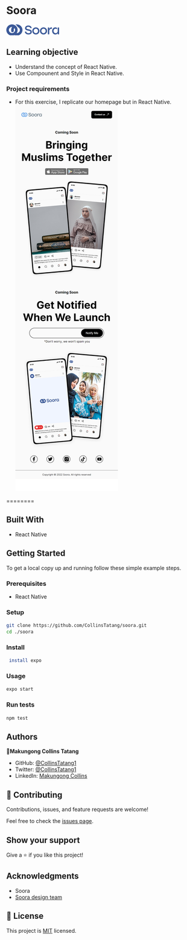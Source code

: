 # Soora 

![Soora](./app/assets/images/logo.png)

## Learning objective
- Understand the concept of React Native.
- Use Compounent and Style in React Native.
  
### Project requirements
- For this exercise, I replicate our homepage but in React Native.
![Soora](./app/assets/screencapture-sooratheapp.png)
  
========

## Built With

- React Native
  
## Getting Started

To get a local copy up and running follow these simple example steps.

### Prerequisites

- React Native

### Setup

```bash
git clone https://github.com/CollinsTatang/soora.git
cd ./soora
```

### Install

```bash
 install expo
```

### Usage

```bash
expo start
```

### Run tests

```bash
npm test
```

## Authors

👤**Makungong Collins Tatang**

- GitHub: [@CollinsTatang1](https://github.com/CollinsTatang)
- Twitter: [@CollinsTatang1](https://twitter.com/CollinsTatang1)
- LinkedIn: [Makungong Collins](https://www.linkedin.com/in/makungong-collins/)

## 🤝 Contributing

Contributions, issues, and feature requests are welcome!

Feel free to check the [issues page](../../issues/).

## Show your support

Give a ⭐️ if you like this project!

## Acknowledgments

- Soora
- [Soora design team]( https://www.figma.com/file/AvPEne1u5pBHzZYU0lM2WN/Soora-Website?node-id=1%3A87)

## 📝 License

This project is [MIT](./LICENSE) licensed.